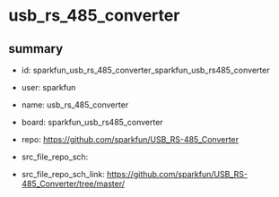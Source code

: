# usb_rs_485_converter
 
## summary 
* id: sparkfun_usb_rs_485_converter_sparkfun_usb_rs485_converter
* user: sparkfun
* name: usb_rs_485_converter
* board: sparkfun_usb_rs485_converter
* repo: https://github.com/sparkfun/USB_RS-485_Converter



* src_file_repo_sch: 
* src_file_repo_sch_link: https://github.com/sparkfun/USB_RS-485_Converter/tree/master/




